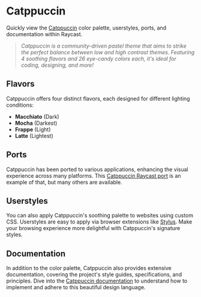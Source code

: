 # Catppuccin

Quickly view the [Catppuccin](https://github.com/catppuccin) color palette, userstyles, ports, and documentation within Raycast.

> _Catppuccin is a community-driven pastel theme that aims to strike the perfect balance between low and high contrast themes. Featuring 4 soothing flavors and 26 eye-candy colors each, it's ideal for coding, designing, and more!_

## Flavors

Catppuccin offers four distinct flavors, each designed for different lighting conditions:

- **Macchiato** (Dark)
- **Mocha** (Darkest)
- **Frappe** (Light)
- **Latte** (Lightest)

## Ports

Catppuccin has been ported to various applications, enhancing the visual experience across many platforms. This [Catppuccin Raycast port](https://github.com/catppuccin/raycast) is an example of that, but many others are available. 

## Userstyles

You can also apply Catppuccin's soothing palette to websites using custom CSS. Userstyles are easy to apply via browser extensions like [Stylus](https://github.com/openstyles/stylus). Make your browsing experience more delightful with Catppuccin's signature styles.

## Documentation

In addition to the color palette, Catppuccin also provides extensive documentation, covering the project's style guides, specifications, and principles. Dive into the [Catppuccin documentation](https://github.com/catppuccin/docs) to understand how to implement and adhere to this beautiful design language.
